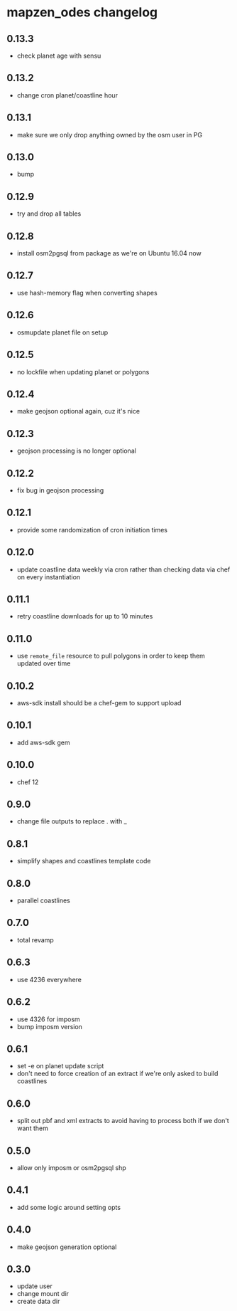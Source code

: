 mapzen_odes changelog
=====================

0.13.3
------
* check planet age with sensu

0.13.2
------
* change cron planet/coastline hour

0.13.1
------
* make sure we only drop anything owned by the osm user in PG

0.13.0
------
* bump

0.12.9
------
* try and drop all tables

0.12.8
------
* install osm2pgsql from package as we're on Ubuntu 16.04 now

0.12.7
------
* use hash-memory flag when converting shapes

0.12.6
------
* osmupdate planet file on setup

0.12.5
------
* no lockfile when updating planet or polygons

0.12.4
------
* make geojson optional again, cuz it's nice

0.12.3
------
* geojson processing is no longer optional

0.12.2
------
* fix bug in geojson processing

0.12.1
------
* provide some randomization of cron initiation times

0.12.0
------
* update coastline data weekly via cron rather than checking data via chef on every instantiation

0.11.1
------
* retry coastline downloads for up to 10 minutes

0.11.0
------
* use `remote_file` resource to pull polygons in order to keep them updated over time

0.10.2
------
* aws-sdk install should be a chef-gem to support upload

0.10.1
------
* add aws-sdk gem

0.10.0
------
* chef 12

0.9.0
-----
* change file outputs to replace . with _

0.8.1
-----
* simplify shapes and coastlines template code

0.8.0
-----
* parallel coastlines

0.7.0
-----
* total revamp

0.6.3
-----
* use 4236 everywhere

0.6.2
-----
* use 4326 for imposm
* bump imposm version

0.6.1
-----
* set -e on planet update script
* don't need to force creation of an extract if we're only asked to build coastlines

0.6.0
-----
* split out pbf and xml extracts to avoid having to process both if we don't want them

0.5.0
-----
* allow only imposm or osm2pgsql shp

0.4.1
-----
* add some logic around setting opts

0.4.0
-----
* make geojson generation optional

0.3.0
-----
* update user
* change mount dir
* create data dir

